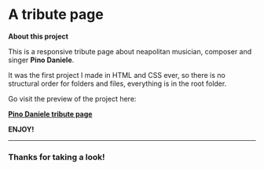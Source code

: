 # A tribute page

**About this project**

This is a responsive tribute page about neapolitan musician, composer and singer **Pino Daniele**.

It was the first project I made in HTML and CSS ever, so there is no structural order for folders and files, everything is in the root folder.

Go visit the preview of the project here:

**[Pino Daniele tribute page](https://simonceeno.github.io/tribute-page-pino-daniele/index-tribute-page.html)**

**ENJOY!**


------------

### Thanks for taking a look!

